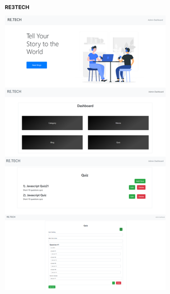 ### RE3TECH

![](./screenshots/1.png)
![](./screenshots/2.png)
![](./screenshots/3.png)
![](./screenshots/4.png)
